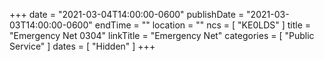 +++
date = "2021-03-04T14:00:00-0600"
publishDate = "2021-03-03T14:00:00-0600"
endTime = ""
location = ""
ncs = [ "KE0LDS" ]
title = "Emergency Net 0304"
linkTitle = "Emergency Net"
categories = [ "Public Service" ]
dates = [ "Hidden" ]
+++
